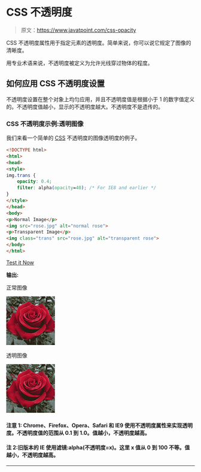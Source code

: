 # CSS 不透明度

> 原文：<https://www.javatpoint.com/css-opacity>

CSS 不透明度属性用于指定元素的透明度。简单来说，你可以说它规定了图像的清晰度。

用专业术语来说，不透明度被定义为允许光线穿过物体的程度。

## 如何应用 CSS 不透明度设置

不透明度设置在整个对象上均匀应用，并且不透明度值是根据小于 1 的数字值定义的。不透明度值越小，显示的不透明度越大。不透明度不是遗传的。

### CSS 不透明度示例:透明图像

我们来看一个简单的 [CSS](https://www.javatpoint.com/css-tutorial) 不透明度的图像透明度的例子。

```html
<!DOCTYPE html>
<html>
<head>
<style>
img.trans {
    opacity: 0.4;
    filter: alpha(opacity=40); /* For IE8 and earlier */
}
</style>
</head>
<body>
<p>Normal Image</p>
<img src="rose.jpg" alt="normal rose">
<p>Transparent Image</p>
<img class="trans" src="rose.jpg" alt="transparent rose">
</body>
</html>

```

[Test it Now](https://www.javatpoint.com/oprweb/test.jsp?filename=cssopacity1)

**输出:**

正常图像

![normal rose](img/0da780bea6fa46ff781bd64329a4437c.png)

透明图像

![transparent rose](img/0da780bea6fa46ff781bd64329a4437c.png)

#### 注意 1: Chrome、Firefox、Opera、Safari 和 IE9 使用不透明度属性来实现透明度。不透明度值的范围从 0.1 到 1.0。值越小，不透明度越高。

#### 注 2:旧版本的 IE 使用滤镜:alpha(不透明度=x)。这里 x 值从 0 到 100 不等。值越小，不透明度越高。

* * *